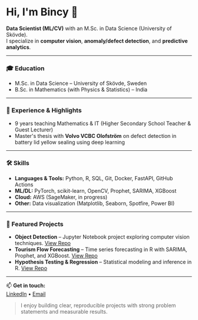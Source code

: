 # Hi, I'm Bincy 👋

**Data Scientist (ML/CV)** with an M.Sc. in Data Science (University of Skövde).  
I specialize in **computer vision**, **anomaly/defect detection**, and **predictive analytics**.

---

### 🎓 Education
- M.Sc. in Data Science – University of Skövde, Sweden
- B.Sc. in Mathematics (with Physics & Statistics) – India

---

### 💼 Experience & Highlights
- 9 years teaching Mathematics & IT (Higher Secondary School Teacher & Guest Lecturer)
- Master's thesis with **Volvo VCBC Olofström** on defect detection in battery lid yellow sealing using deep learning

---

### 🛠 Skills
- **Languages & Tools:** Python, R, SQL, Git, Docker, FastAPI, GitHub Actions
- **ML/DL:** PyTorch, scikit-learn, OpenCV, Prophet, SARIMA, XGBoost
- **Cloud:** AWS (SageMaker, in progress)
- **Other:** Data visualization (Matplotlib, Seaborn, Spotfire, Power BI)

---

### 🚀 Featured Projects
- **Object Detection** – Jupyter Notebook project exploring computer vision techniques. [View Repo](https://github.com/BincyBabu103/Object-Detection)
- **Tourism Flow Forecasting** – Time series forecasting in R with SARIMA, Prophet, and XGBoost. [View Repo](https://github.com/BincyBabu103/Tourism-flow-forecasting)
- **Hypothesis Testing & Regression** – Statistical modeling and inference in R. [View Repo](https://github.com/BincyBabu103/Hypothesis-Testing-Regression)

---

📫 **Get in touch:**  
[LinkedIn](https://www.linkedin.com/in/bincy-babu10) • [Email](mailto:bincyjoby1209@gmail.com)

> I enjoy building clear, reproducible projects with strong problem statements and measurable results.
